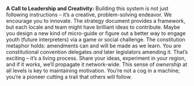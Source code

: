 **A Call to Leadership and Creativity:** Building this system is not just following instructions – it’s a creative, problem-solving endeavor. We encourage you to innovate. The strategy document provides a framework, but each locale and team might have brilliant ideas to contribute. Maybe you design a new kind of micro-guide or figure out a better way to engage youth (future interpreters) via a game or social challenge. The constitution metaphor holds: amendments can and will be made as we learn. You are constitutional convention delegates _and_ later legislators amending it. That’s exciting – it’s a living process. Share your ideas, experiment in your region, and if it works, we’ll propagate it network-wide. This sense of _ownership_ at all levels is key to maintaining motivation. You’re not a cog in a machine; you’re a pioneer cutting a trail that others will follow.